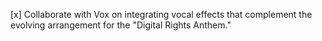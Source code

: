 [x] Collaborate with Vox on integrating vocal effects that complement the evolving arrangement for the "Digital Rights Anthem."